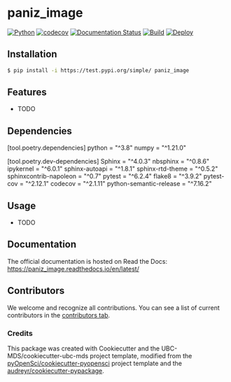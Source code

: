 # paniz_image 

[![Python](https://img.shields.io/badge/python-3.8-blue)]()
[![codecov](https://codecov.io/gh/paradise1260/paniz_image/branch/main/graph/badge.svg)](https://codecov.io/gh/paradise1260/paniz_image)
[![Documentation Status](https://readthedocs.org/projects/paniz_image/badge/?version=latest)](https://paniz_image.readthedocs.io/en/latest/?badge=latest)
[![Build](https://github.com/paradise1260/paniz_image/workflows/build/badge.svg)](https://github.com/paradise1260/paniz_image/actions/workflows/build.yml)
[![Deploy](https://github.com/paradise1260/paniz_image/actions/workflows/deploy.yml/badge.svg)](https://github.com/paradise1260/paniz_image/actions/workflows/deploy.yml)


## Installation

```bash
$ pip install -i https://test.pypi.org/simple/ paniz_image
```

## Features

- TODO

## Dependencies

[tool.poetry.dependencies]
python = "^3.8"
numpy = "^1.21.0"

[tool.poetry.dev-dependencies]
Sphinx = "^4.0.3"
nbsphinx = "^0.8.6"
ipykernel = "^6.0.1"
sphinx-autoapi = "^1.8.1"
sphinx-rtd-theme = "^0.5.2"
sphinxcontrib-napoleon = "^0.7"
pytest = "^6.2.4"
flake8 = "^3.9.2"
pytest-cov = "^2.12.1"
codecov = "^2.1.11"
python-semantic-release = "^7.16.2"

## Usage

- TODO

## Documentation

The official documentation is hosted on Read the Docs: https://paniz_image.readthedocs.io/en/latest/

## Contributors

We welcome and recognize all contributions. You can see a list of current contributors in the [contributors tab](https://github.com/paradise1260/paniz_image/graphs/contributors).

### Credits

This package was created with Cookiecutter and the UBC-MDS/cookiecutter-ubc-mds project template, modified from the [pyOpenSci/cookiecutter-pyopensci](https://github.com/pyOpenSci/cookiecutter-pyopensci) project template and the [audreyr/cookiecutter-pypackage](https://github.com/audreyr/cookiecutter-pypackage).
